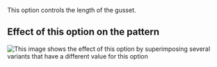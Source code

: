 This option controls the length of the gusset.

## Effect of this option on the pattern

![This image shows the effect of this option by superimposing several variants that have a different value for this option](ursula\_gussetlength\_sample.svg "Effect of this option on the pattern")

